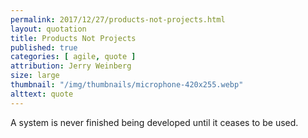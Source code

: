 ```yaml
---
permalink: 2017/12/27/products-not-projects.html
layout: quotation
title: Products Not Projects
published: true
categories: [ agile, quote ]
attribution: Jerry Weinberg
size: large
thumbnail: "/img/thumbnails/microphone-420x255.webp"
alttext: quote
---
```


A system is never finished being developed until it ceases to be used.
